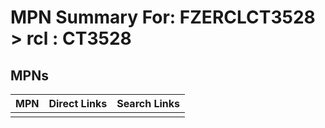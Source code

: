 



# MPN Summary For: FZERCLCT3528 > rcl : CT3528

## MPNs
  

|MPN|Direct Links|Search Links|
| :--- | :--- | :--- |
||||
